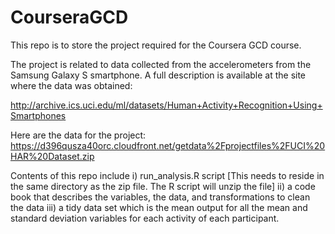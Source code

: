 CourseraGCD
===========

This repo is to store the project required for the Coursera GCD course.

The project is related to data collected from the accelerometers from the Samsung Galaxy S smartphone. A full description is available at the site where the data was obtained: 

http://archive.ics.uci.edu/ml/datasets/Human+Activity+Recognition+Using+Smartphones

Here are the data for the project: 
https://d396qusza40orc.cloudfront.net/getdata%2Fprojectfiles%2FUCI%20HAR%20Dataset.zip 

Contents of this repo include
i) run_analysis.R script [This needs to reside in the same directory as the zip file. The R script will unzip the file]
ii) a code book that describes the variables, the data, and transformations to clean the data
iii) a tidy data set which is the mean output for all the mean and standard deviation variables for each activity of each participant. 
